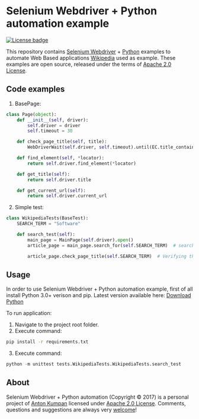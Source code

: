 # Selenium Webdriver + Python automation example

[![License badge](https://img.shields.io/badge/license-Apache2-orange.svg)](http://www.apache.org/licenses/LICENSE-2.0)

This repository contains [Selenium Webdriver] + [Python] examples to automate Web Based applications [Wikipedia] used as example. 
These examples are open source, released under the terms of [Apache 2.0 License].

## Code examples
1. BasePage:
```python
class Page(object):
    def __init__(self, driver):
        self.driver = driver
        self.timeout = 30

    def check_page_title(self, title):
        WebDriverWait(self.driver, self.timeout).until(EC.title_contains(title))

    def find_element(self, *locator):
        return self.driver.find_element(*locator)

    def get_title(self):
        return self.driver.title

    def get_current_url(self):
        return self.driver.current_url
```
2. Simple test:
```python
class WikipediaTests(BaseTest):
    SEARCH_TERM = "Software"

    def search_test(self):
        main_page = MainPage(self.driver).open()
        article_page = main_page.search_for(self.SEARCH_TERM)  # searching for SEARCH_TERM

        article_page.check_page_title(self.SEARCH_TERM)  # Verifying that Article page title contains SEARCH_TERM
```

## Usage

In order to use Selenium Webdriver + Python automation example, first of all install Python 3.0+ verison and pip.
Latest version available here: 
[Download Python]

To run application:
1. Navigate to the project root folder.
2. Execute command: 
```bash
pip install -r requirements.txt
```
3.  Execute command:
```python
python -m unittest tests.WikipediaTests.WikipediaTests.search_test
```

## About

Selenium Webdriver + Python automation (Copyright &copy; 2017) is a personal project of [Anton Kumpan] licensed under [Apache 2.0 License]. 
Comments, questions and suggestions are always very [welcome][Selenium Webdriver + Python automation issues]!

[Apache 2.0 License]: http://www.apache.org/licenses/LICENSE-2.0
[Selenium Webdriver]: http://docs.seleniumhq.org/projects/webdriver/
[Python]: https://www.python.org/
[Download Python]: https://www.python.org/downloads/
[Wikipedia]: https://www.wikipedia.org/
[Anton Kumpan]: https://github.com/aKumpan
[Selenium Webdriver + Python automation issues]: https:/